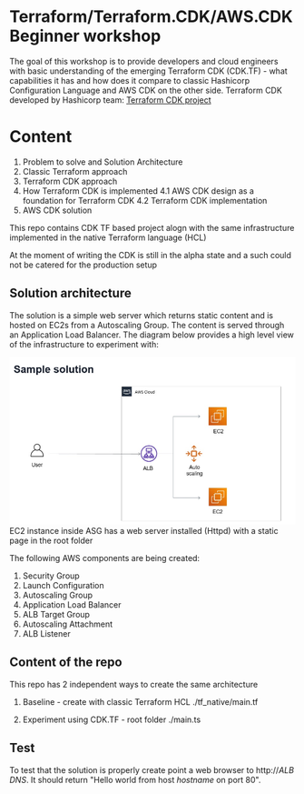 # Terraform/Terraform.CDK/AWS.CDK Beginner workshop

The goal of this workshop is to provide developers and cloud engineers with basic understanding of the emerging Terraform CDK (CDK.TF) - what capabilities it has and how does it compare to classic Hashicorp Configuration Language and AWS CDK on the other side.
Terraform CDK developed by Hashicorp team: [Terraform CDK project](https://github.com/hashicorp/terraform-cdk) 

# Content
1. Problem to solve and Solution Architecture
2. Classic Terraform approach
3. Terraform CDK approach
4. How Terraform CDK is implemented
4.1 AWS CDK design as a foundation for Terraform CDK
4.2 Terraform CDK implementation
5. AWS CDK solution

This repo contains CDK TF based project alogn with the same infrastructure implemented in the native Terraform language (HCL)

At the moment of writing the CDK is still in the alpha state and a such could not be catered for the production setup

## Solution architecture
The solution is a simple web server which returns static content and is hosted on EC2s from a Autoscaling Group. The content is served through an Application Load Balancer. The diagram below provides a high level view of the infrastructure to experiment with:

![Sample architecture](https://github.com/yubelenky/tf_experiment/blob/main/images/SampleSolution.jpg?raw=true)
EC2 instance inside ASG has a web server installed (Httpd) with a static page in the root folder

The following AWS components are being created:
1.	Security Group
2.	Launch Configuration
3.	Autoscaling Group
4.	Application Load Balancer
5.	ALB Target Group
6.	Autoscaling Attachment
7.	ALB Listener

## Content of the repo

This repo has 2 independent ways to create the same architecture
1. Baseline - create with classic Terraform HCL
./tf_native/main.tf

2. Experiment using CDK.TF - root folder
./main.ts


## Test

To test that the solution is properly create point a web browser to http://*ALB DNS*.
It should return "Hello world from host *hostname* on port 80". 
